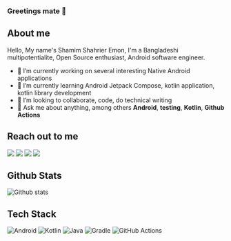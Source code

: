 ### Greetings mate 👋


## About me

Hello, My name's Shamim Shahrier Emon, I'm a Bangladeshi multipotentialite, Open Source enthusiast, Android software engineer.


- 🔭 I’m currently working on several interesting Native Android applications
- 🌱 I’m currently learning  Android Jetpack Compose, kotlin application, kotlin library development
- 👯 I’m looking to collaborate, code, do technical writing 
- 💬 Ask me about anything, among others **Android**, **testing**, **Kotlin**, **Github Actions** 

## Reach out to me


[![](https://img.shields.io/badge/LinkedIn-0077B5?style=for-the-badge&logo=linkedin&logoColor=white)](https://www.linkedin.com/in/shamim-shahrier-emon-640005160/)
[![](https://img.shields.io/badge/X-000000?style=for-the-badge&logo=x&logoColor=white)](https://www.twitter.com/emon9891/)
[![](https://img.shields.io/badge/Reddit-FF4500?style=for-the-badge&logo=reddit&logoColor=white)](https://www.reddit.com/user/SSEmon)
[![](https://img.shields.io/badge/Gmail-D14836?style=for-the-badge&logo=gmail&logoColor=white)](mailto:emon9891@gmail.com)

## Github Stats

![Github stats](https://github-readme-stats.vercel.app/api?username=shamim-emon&show_icons=true&count_private=true&theme=)


## Tech Stack

![Android](https://img.shields.io/badge/Android-3DDC84?style=for-the-badge&logo=android&logoColor=white)
![Kotlin](https://img.shields.io/badge/Kotlin-B125EA?style=for-the-badge&logo=kotlin&logoColor=white)
![Java](https://img.shields.io/badge/java-%23ED8B00.svg?style=for-the-badge&logo=openjdk&logoColor=white)
![Gradle](https://img.shields.io/badge/Gradle-02303A.svg?style=for-the-badge&logo=Gradle&logoColor=white)
![GitHub Actions](https://img.shields.io/badge/github%20actions-%232671E5.svg?style=for-the-badge&logo=githubactions&logoColor=white)



